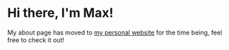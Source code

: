 # Hi there, I'm Max!

My about page has moved to [my personal website](https://binarydreams.xyz/about.html) for the time being, feel free to check it out!
